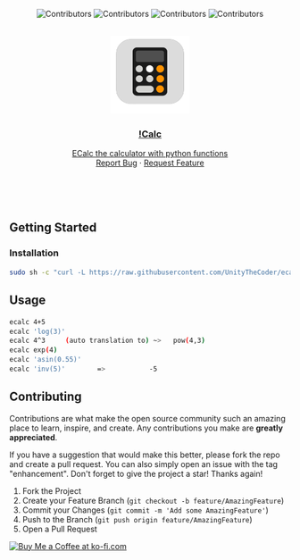 <div align="center">

  ![Contributors](https://img.shields.io/github/contributors/UnityTheCoder/ecalc?style=for-the-badge)
  ![Contributors](https://img.shields.io/github/forks/UnityTheCoder/ecalc?style=for-the-badge)
  ![Contributors](https://img.shields.io/github/stars/UnityTheCoder/ecalc?style=for-the-badge)
  ![Contributors](https://img.shields.io/github/issues/UnityTheCoder/ecalc?style=for-the-badge)

</div>

<br />
<div align="center">
  <a href="https://github.com/UnityTheCoder/ecalc">
    <img src="https://github.com/UnityTheCoder/ecalc/blob/main/assets/logo.png?raw=true" alt="Logo" width="140" height="140">
</a">

<h3 align="center">!Calc</h3>

 <p align="center">
    ECalc the calculator with python functions
    <br />
    <a href="https://github.com/UnityTheCoder/Voxel-2.0/issues">Report Bug</a>
    ·
    <a href="https://github.com/UnityTheCoder/Voxel-2.0/issues">Request Feature</a>
  </p>
</div>



<br>
<br>
<br>

## Getting Started

### Installation

```bash
sudo sh -c "curl -L https://raw.githubusercontent.com/UnityTheCoder/ecalc/main/ecalc > /usr/bin/ecalc"
```

## Usage
```bash
ecalc 4+5
ecalc 'log(3)'
ecalc 4^3     (auto translation to) ~>   pow(4,3)
ecalc exp(4)
ecalc 'asin(0.55)'
ecalc 'inv(5)'        =>           -5
```




## Contributing

Contributions are what make the open source community such an amazing place to learn, inspire, and create. Any contributions you make are **greatly appreciated**.

If you have a suggestion that would make this better, please fork the repo and create a pull request. You can also simply open an issue with the tag "enhancement".
Don't forget to give the project a star! Thanks again!

1. Fork the Project
2. Create your Feature Branch (`git checkout -b feature/AmazingFeature`)
3. Commit your Changes (`git commit -m 'Add some AmazingFeature'`)
4. Push to the Branch (`git push origin feature/AmazingFeature`)
5. Open a Pull Request




<a href='https://ko-fi.com/W7W5FKV9S' target='_blank'><img height='36' style='border:0px;height:36px;' src='https://cdn.ko-fi.com/cdn/kofi2.png?v=3' border='0' alt='Buy Me a Coffee at ko-fi.com' /></a>
